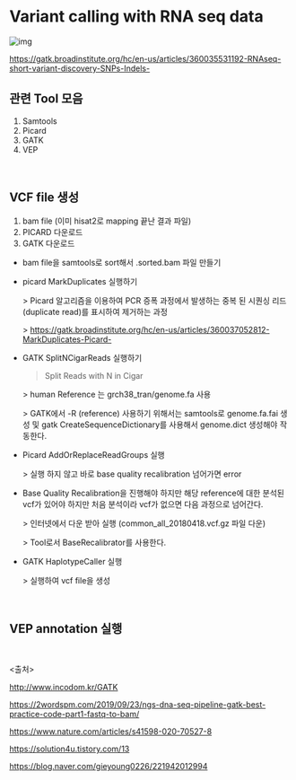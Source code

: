 # Variant calling with RNA seq data 

![img](https://drive.google.com/uc?id=1yLptERtjtDzx36vqAPZCMJgvbhASdsjq)

https://gatk.broadinstitute.org/hc/en-us/articles/360035531192-RNAseq-short-variant-discovery-SNPs-Indels-

## 관련 Tool 모음

1. Samtools
2. Picard
3. GATK
4. VEP

<br>

## VCF file 생성

1. bam file  (이미 hisat2로 mapping 끝난 결과 파일)
2. PICARD 다운로드
3. GATK 다운로드



* bam file을 samtools로 sort해서 .sorted.bam 파일 만들기



* picard MarkDuplicates 실행하기

  \>  Picard 알고리즘을 이용하여 PCR 증폭 과정에서 발생하는 중복 된 시퀀싱 리드(duplicate read)를 표시하여 제거하는 과정

  \> https://gatk.broadinstitute.org/hc/en-us/articles/360037052812-MarkDuplicates-Picard-

  

* GATK SplitNCigarReads 실행하기

  > Split Reads with N in Cigar

  \> human Reference 는 grch38_tran/genome.fa 사용

  \> GATK에서 -R (reference) 사용하기 위해서는 samtools로 genome.fa.fai 생성 및 gatk CreateSequenceDictionary를 사용해서 genome.dict 생성해야 작동한다.

  

* Picard AddOrReplaceReadGroups 실행

  \> 실행 하지 않고 바로 base quality recalibration 넘어가면 error

  

* Base Quality Recalibration을 진행해야 하지만 해당 reference에 대한 분석된 vcf가 있어야 하지만 처음 분석이라 vcf가 없으면 다음 과정으로 넘어간다.

  \>  인터넷에서 다운 받아 실행 (common_all_20180418.vcf.gz 파일 다운) 

  \> Tool로서 BaseRecalibrator를 사용한다.

  

* GATK HaplotypeCaller 실행

  \> 실행하여 vcf file을 생성

<br>

## VEP annotation 실행







<br>









<출처>

http://www.incodom.kr/GATK

https://2wordspm.com/2019/09/23/ngs-dna-seq-pipeline-gatk-best-practice-code-part1-fastq-to-bam/

https://www.nature.com/articles/s41598-020-70527-8

https://solution4u.tistory.com/13

https://blog.naver.com/gieyoung0226/221942012994